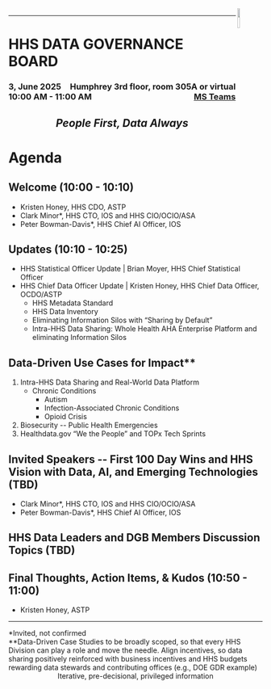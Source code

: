 <img align="right" height="10%" width="10%" src="https://cdo.hhs.gov/resource/1632510840000/footerLogo">

---

# HHS DATA GOVERNANCE BOARD
### <div style="float:left;">3, June 2025</div> <div align="right">Humphrey 3rd floor, room 305A or virtual</div> <div style="float:left;">10:00 AM - 11:00 AM</div> <div align="right">[MS Teams](https://teams.microsoft.com/l/meetup-join/19%3ameeting_OTY5OTgxYjItMmE3Yi00NmRjLWI0MTktY2EyM2E2YWYyOGQ3%40thread.v2/0?context=%7b%22Tid%22%3a%22d58addea-5053-4a80-8499-ba4d944910df%22%2c%22Oid%22%3a%22dbaa49fd-2842-4e1f-a6d4-a05f628ea8ad%22%7d)</div>

## <em><p align="center">People First, Data Always</p></em>

# Agenda
## Welcome (10:00 - 10:10)
- Kristen Honey, HHS CDO, ASTP
- Clark Minor*, HHS CTO, IOS and HHS CIO/OCIO/ASA
- Peter Bowman-Davis*, HHS Chief AI Officer, IOS

## Updates (10:10 - 10:25)
- HHS Statistical Officer Update | Brian Moyer, HHS Chief Statistical Officer
- HHS Chief Data Officer Update | Kristen Honey, HHS Chief Data Officer, OCDO/ASTP
  - HHS Metadata Standard
  - HHS Data Inventory
  - Eliminating Information Silos with “Sharing by Default”
  - Intra-HHS Data Sharing: Whole Health AHA Enterprise Platform and eliminating Information Silos

## Data-Driven Use Cases for Impact**
1. Intra-HHS Data Sharing and Real-World Data Platform
   - Chronic Conditions
     - Autism
     - Infection-Associated Chronic Conditions
     - Opioid Crisis
3. Biosecurity -- Public Health Emergencies
4. Healthdata.gov “We the People” and TOPx Tech Sprints

## Invited Speakers -- First 100 Day Wins and HHS Vision with Data, AI, and Emerging Technologies (TBD)
- Clark Minor*, HHS CTO, IOS and HHS CIO/OCIO/ASA
- Peter Bowman-Davis*, HHS Chief AI Officer, IOS 

## HHS Data Leaders and DGB Members Discussion Topics (TBD)

## Final Thoughts, Action Items, & Kudos (10:50 - 11:00)
- Kristen Honey, ASTP

---
<div style="float:left;">*Invited, not confirmed</div>
<div style="float:left;">**Data-Driven Case Studies to be broadly scoped, so that every HHS Division can play a role and move the needle.  Align incentives, so data sharing positively reinforced with business incentives and HHS budgets rewarding data stewards and contributing offices (e.g., DOE GDR example)</div>
<br>
<p align="center">Iterative, pre-decisional, privileged information</p>
